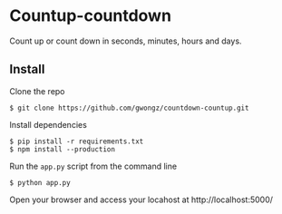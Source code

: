 Countup-countdown
=================
Count up or count down in seconds, minutes, hours and days.

Install
-------

Clone the repo
```
$ git clone https://github.com/gwongz/countdown-countup.git
```

Install dependencies 
```
$ pip install -r requirements.txt
$ npm install --production

```

Run the `app.py` script from the command line 

```
$ python app.py 
```

Open your browser and access your locahost at http://localhost:5000/ 